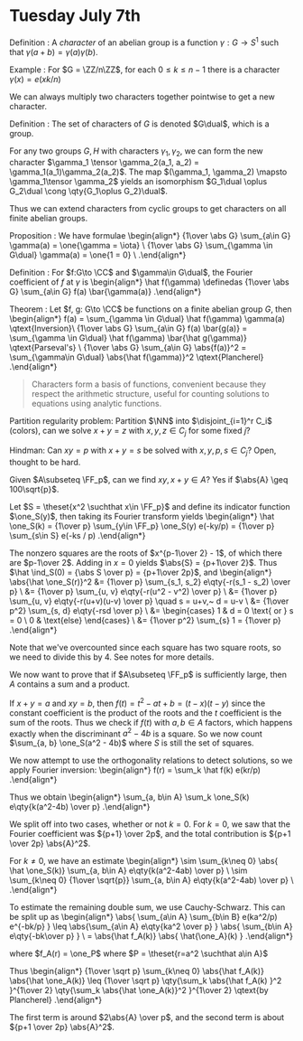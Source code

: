 # Tuesday July 7th

Definition
: A *character* of an abelian group is a function $\gamma: G\to S^1$ such that $\gamma(a+b) = \gamma(a)\gamma(b)$.

Example
: For $G = \ZZ/n\ZZ$, for each $0\leq k \leq n-1$ there is a character $\gamma(x) = e(xk/n)$

We can always multiply two characters together pointwise to get a new character.

Definition
: The set of characters of $G$ is denoted $G\dual$, which is a group.

For any two groups $G, H$ with characters $\gamma_1, \gamma_2$, we can form the new character $\gamma_1 \tensor \gamma_2(a_1, a_2) = \gamma_1(a_1)\gamma_2(a_2)$.
The map $(\gamma_1, \gamma_2) \mapsto \gamma_1\tensor \gamma_2$ yields an isomorphism $G_1\dual \oplus G_2\dual \cong \qty{G_1\oplus G_2}\dual$.

Thus we can extend characters from cyclic groups to get characters on all finite abelian groups.

Proposition
: We have formulae
\begin{align*}
{1\over \abs G} \sum_{a\in G} \gamma(a) = \one{\gamma = \iota} \\
{1\over \abs G} \sum_{\gamma \in G\dual} \gamma(a) = \one{1 = 0} \\
.\end{align*}

Definition
: For $f:G\to \CC$ and $\gamma\in G\dual$, the Fourier coefficient of $f$ at $\gamma$ is
\begin{align*}
\hat f(\gamma) \definedas {1\over \abs G} \sum_{a\in G} f(a) \bar{\gamma(a)}
.\end{align*}

Theorem
:   Let $f, g: G\to \CC$ be functions on a finite abelian group $G$, then
\begin{align*}
f(a) = \sum_{\gamma \in G\dual} \hat f(\gamma) \gamma(a) \qtext{Inversion}\\
{1\over \abs G} \sum_{a\in G} f(a) \bar{g(a)} = \sum_{\gamma \in G\dual} \hat f(\gamma) \bar{\hat g(\gamma)}  \qtext{Parseval's} \\
{1\over \abs G} \sum_{a\in G} \abs{f(a)}^2 = \sum_{\gamma\in G\dual} \abs{\hat f(\gamma)}^2 \qtext{Plancherel} 
.\end{align*}

> Characters form a basis of functions, convenient because they respect the arithmetic structure, useful for counting solutions to equations using analytic functions.

Partition regularity problem:
Partition $\NN$ into $\disjoint_{i=1}^r C_i$ (colors), can we solve $x+y=z$ with $x,y,z\in C_j$ for some fixed $j$?

Hindman:
Can $xy=p$ with $x+y=s$ be solved with $x,y,p,s\in C_j$?
Open, thought to be hard.

Given $A\subseteq \FF_p$, can we find $xy, x+y\in A$? 
Yes if $\abs{A} \geq 100\sqrt{p}$.

Let $S = \theset{x^2 \suchthat x\in \FF_p}$ and define its indicator function $\one_S(y)$, then taking its Fourier transform yields
\begin{align*}
\hat \one_S(k) = {1\over p} \sum_{y\in \FF_p} \one_S(y) e(-ky/p)
= {1\over p} \sum_{s\in S} e(-ks / p)
.\end{align*}

The nonzero squares are the roots of $x^{p-1\over 2} - 1$, of which there are $p-1\over 2$.
Adding in $x=0$ yields $\abs{S} = {p+1\over 2}$.
Thus $\hat \ind_S(0) = {\abs S \over p} = {p+1\over 2p}$, and
\begin{align*}
\abs{\hat \one_S(r)}^2 
&= {1\over p} \sum_{s_1, s_2} e\qty{-r(s_1 - s_2) \over p}  \\
&= {1\over p} \sum_{u, v} e\qty{-r(u^2 - v^2) \over p} \\ 
&= {1\over p} \sum_{u, v} e\qty{-r(u+v)(u-v) \over p} \quad s = u+v,~ d = u-v \\
&= {1\over p^2} \sum_{s, d} e\qty{-rsd \over p}  \\
&=
\begin{cases}
1 & d = 0 \text{ or } s = 0 \\
0 & \text{else}
\end{cases} \\
&= {1\over p^2} \sum_{s} 1 = {1\over p}
.\end{align*}

Note that we've overcounted since each square has two square roots, so we need to divide this by 4.
See notes for more details.

We now want to prove that if $A\subseteq \FF_p$ is sufficiently large, then $A$ contains a sum and a product.

If $x+y=a$ and $xy=b$, then $f(t) = t^2 - at + b = (t-x)(t-y)$ since the constant coefficient is the product of the roots and the $t$ coefficient is the sum of the roots.
Thus we check if $f(t)$ with $a, b\in A$ factors, which happens exactly when the discriminant $a^2 - 4b$ is a square.
So we now count $\sum_{a, b} \one_S(a^2 - 4b)$ where $S$ is still the set of squares.

We now attempt to use the orthogonality relations to detect solutions, so we apply Fourier inversion:
\begin{align*}
f(r) = \sum_k \hat f(k) e(kr/p)
.\end{align*}

Thus we obtain
\begin{align*}
\sum_{a, b\in A} \sum_k \one_S(k) e\qty{k(a^2-4b) \over p}
.\end{align*}

We split off into two cases, whether or not $k=0$.
For $k=0$, we saw that the Fourier coefficient was ${p+1} \over 2p$, and the total contribution is ${p+1 \over 2p} \abs{A}^2$.

For $k\neq 0$, we have an estimate
\begin{align*}
\sim \sum_{k\neq 0} \abs{ \hat \one_S(k)} \sum_{a, b\in A} e\qty{k(a^2-4ab) \over p} \\
\sim \sum_{k\neq 0} {1\over \sqrt{p}} \sum_{a, b\in A} e\qty{k(a^2-4ab) \over p} \\
.\end{align*}

To estimate the remaining double sum, we use Cauchy-Schwarz.
This can be split up as 
\begin{align*}
\abs{ \sum_{a\in A} \sum_{b\in B} e(ka^2/p) e^{-bk/p} } 
\leq 
\abs{\sum_{a\in A} e\qty{ka^2 \over p} } \abs{ \sum_{b\in A} e\qty{-bk\over p} } \\ 
=  \abs{\hat f_A(k)}   \abs{ \hat{\one_A}(k) }
.\end{align*}

where $f_A(r) = \one_P$ where $P = \theset{r=a^2 \suchthat a\in A}$


Thus
\begin{align*}
{1\over \sqrt p} \sum_{k\neq 0} \abs{\hat f_A(k)} \abs{\hat \one_A(k)} 
\leq {1\over \sqrt p} \qty{\sum_k \abs{\hat f_A(k) }^2 }^{1\over 2}  \qty{\sum_k \abs{\hat \one_A(k)}^2 }^{1\over 2}
\qtext{by Plancherel}
.\end{align*}

The first term is around $2\abs{A} \over p$, and the second term is about ${p+1 \over 2p} \abs{A}^2$.

